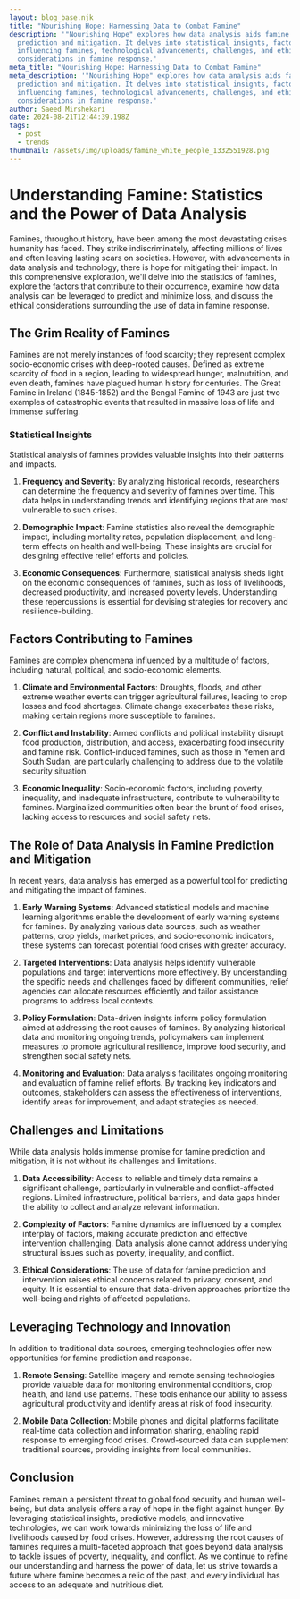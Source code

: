 ```yaml
---
layout: blog_base.njk
title: "Nourishing Hope: Harnessing Data to Combat Famine"
description: '"Nourishing Hope" explores how data analysis aids famine
  prediction and mitigation. It delves into statistical insights, factors
  influencing famines, technological advancements, challenges, and ethical
  considerations in famine response.'
meta_title: "Nourishing Hope: Harnessing Data to Combat Famine"
meta_description: '"Nourishing Hope" explores how data analysis aids famine
  prediction and mitigation. It delves into statistical insights, factors
  influencing famines, technological advancements, challenges, and ethical
  considerations in famine response.'
author: Saeed Mirshekari
date: 2024-08-21T12:44:39.198Z
tags:
  - post
  - trends
thumbnail: /assets/img/uploads/famine_white_people_1332551928.png
---
```

# Understanding Famine: Statistics and the Power of Data Analysis

Famines, throughout history, have been among the most devastating crises humanity has faced. They strike indiscriminately, affecting millions of lives and often leaving lasting scars on societies. However, with advancements in data analysis and technology, there is hope for mitigating their impact. In this comprehensive exploration, we'll delve into the statistics of famines, explore the factors that contribute to their occurrence, examine how data analysis can be leveraged to predict and minimize loss, and discuss the ethical considerations surrounding the use of data in famine response.

## The Grim Reality of Famines

Famines are not merely instances of food scarcity; they represent complex socio-economic crises with deep-rooted causes. Defined as extreme scarcity of food in a region, leading to widespread hunger, malnutrition, and even death, famines have plagued human history for centuries. The Great Famine in Ireland (1845-1852) and the Bengal Famine of 1943 are just two examples of catastrophic events that resulted in massive loss of life and immense suffering.

### Statistical Insights

Statistical analysis of famines provides valuable insights into their patterns and impacts.

1. **Frequency and Severity**: By analyzing historical records, researchers can determine the frequency and severity of famines over time. This data helps in understanding trends and identifying regions that are most vulnerable to such crises.

2. **Demographic Impact**: Famine statistics also reveal the demographic impact, including mortality rates, population displacement, and long-term effects on health and well-being. These insights are crucial for designing effective relief efforts and policies.

3. **Economic Consequences**: Furthermore, statistical analysis sheds light on the economic consequences of famines, such as loss of livelihoods, decreased productivity, and increased poverty levels. Understanding these repercussions is essential for devising strategies for recovery and resilience-building.

## Factors Contributing to Famines

Famines are complex phenomena influenced by a multitude of factors, including natural, political, and socio-economic elements.

1. **Climate and Environmental Factors**: Droughts, floods, and other extreme weather events can trigger agricultural failures, leading to crop losses and food shortages. Climate change exacerbates these risks, making certain regions more susceptible to famines.

2. **Conflict and Instability**: Armed conflicts and political instability disrupt food production, distribution, and access, exacerbating food insecurity and famine risk. Conflict-induced famines, such as those in Yemen and South Sudan, are particularly challenging to address due to the volatile security situation.

3. **Economic Inequality**: Socio-economic factors, including poverty, inequality, and inadequate infrastructure, contribute to vulnerability to famines. Marginalized communities often bear the brunt of food crises, lacking access to resources and social safety nets.

## The Role of Data Analysis in Famine Prediction and Mitigation

In recent years, data analysis has emerged as a powerful tool for predicting and mitigating the impact of famines.

1. **Early Warning Systems**: Advanced statistical models and machine learning algorithms enable the development of early warning systems for famines. By analyzing various data sources, such as weather patterns, crop yields, market prices, and socio-economic indicators, these systems can forecast potential food crises with greater accuracy.

2. **Targeted Interventions**: Data analysis helps identify vulnerable populations and target interventions more effectively. By understanding the specific needs and challenges faced by different communities, relief agencies can allocate resources efficiently and tailor assistance programs to address local contexts.

3. **Policy Formulation**: Data-driven insights inform policy formulation aimed at addressing the root causes of famines. By analyzing historical data and monitoring ongoing trends, policymakers can implement measures to promote agricultural resilience, improve food security, and strengthen social safety nets.

4. **Monitoring and Evaluation**: Data analysis facilitates ongoing monitoring and evaluation of famine relief efforts. By tracking key indicators and outcomes, stakeholders can assess the effectiveness of interventions, identify areas for improvement, and adapt strategies as needed.

## Challenges and Limitations

While data analysis holds immense promise for famine prediction and mitigation, it is not without its challenges and limitations.

1. **Data Accessibility**: Access to reliable and timely data remains a significant challenge, particularly in vulnerable and conflict-affected regions. Limited infrastructure, political barriers, and data gaps hinder the ability to collect and analyze relevant information.

2. **Complexity of Factors**: Famine dynamics are influenced by a complex interplay of factors, making accurate prediction and effective intervention challenging. Data analysis alone cannot address underlying structural issues such as poverty, inequality, and conflict.

3. **Ethical Considerations**: The use of data for famine prediction and intervention raises ethical concerns related to privacy, consent, and equity. It is essential to ensure that data-driven approaches prioritize the well-being and rights of affected populations.

## Leveraging Technology and Innovation

In addition to traditional data sources, emerging technologies offer new opportunities for famine prediction and response.

1. **Remote Sensing**: Satellite imagery and remote sensing technologies provide valuable data for monitoring environmental conditions, crop health, and land use patterns. These tools enhance our ability to assess agricultural productivity and identify areas at risk of food insecurity.

2. **Mobile Data Collection**: Mobile phones and digital platforms facilitate real-time data collection and information sharing, enabling rapid response to emerging food crises. Crowd-sourced data can supplement traditional sources, providing insights from local communities.

## Conclusion

Famines remain a persistent threat to global food security and human well-being, but data analysis offers a ray of hope in the fight against hunger. By leveraging statistical insights, predictive models, and innovative technologies, we can work towards minimizing the loss of life and livelihoods caused by food crises. However, addressing the root causes of famines requires a multi-faceted approach that goes beyond data analysis to tackle issues of poverty, inequality, and conflict. As we continue to refine our understanding and harness the power of data, let us strive towards a future where famine becomes a relic of the past, and every individual has access to an adequate and nutritious diet.